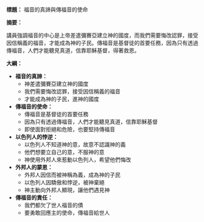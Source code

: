 **標題：** 福音的真諦與傳福音的使命

**摘要：**

講員強調福音的中心是上帝差遣彌賽亞建立神的國度，而我們需要悔改認罪，接受因信稱義的福音，才能成為神的子民。傳福音是基督徒的首要任務，因為只有透過傳福音，人們才能聽見真道，信靠耶穌基督，得著救恩。

**大綱：**

* **福音的真諦：**
    * 神差遣彌賽亞建立神的國度
    * 我們需要悔改認罪，接受因信稱義的福音
    * 才能成為神的子民，進神的國度
* **傳福音的使命：**
    * 傳福音是基督徒的首要任務
    * 因為只有透過傳福音，人們才能聽見真道，信靠耶穌基督
    * 即使面對拒絕和危險，也要堅持傳福音
* **以色列人的悖逆：**
    * 以色列人不知道神的意，故意不認識神的義
    * 他們想要立自己的意，不服神的意
    * 神使用外邦人來惹動以色列人，希望他們悔改
* **外邦人的蒙恩：**
    * 外邦人因信而被神稱為義，成為神的子民
    * 以色列人因驕傲和悖逆，被神棄絕
    * 神主動向外邦人顯現，讓他們遇見神
* **傳福音的責任：**
    * 我們都欠了世人福音的債
    * 要勇敢回應主的使命，傳福音給世人